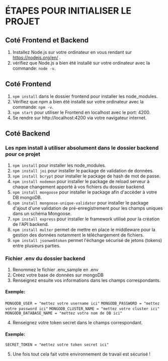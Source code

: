 # ÉTAPES POUR INITIALISER LE PROJET

## Coté Frontend et Backend

1. Installez Node.js sur votre ordinateur en vous rendant sur https://nodejs.org/en/ .
2. vérifiez que Node.js a bien été installé sur votre ordinateur avec la commande: `node -v`.  

## Coté Frontend

1. `npm install` dans le dossier frontend pour installer les node_modules.
2. Vérifiez que npm a bien été installé sur votre ordinateur avec la commande: `npm -v`.
3. `npm start` pour utiliser le Frontend en localhost avec le port: 4200. 
4. Se rendre sur http://localhost:4200 via votre navigateur internet.

## Coté Backend

### Les npm install à utiliser absolument dans le dossier backend pour ce projet

1. `npm install` pour installer les node_modules. 
2. `npm install joi` pour installer le package de validation de données. 
3. `npm install bcrypt` pour installer le package de hash de mot de passe.
4. `npm install nodemon` pour installer le package de reload serveur à chaque changement apporté à vos fichiers du dossier backend.
5. `npm install mongoose` pour installer le package afin d'accèder à votre DB mongoDB.
6. `npm install mongoose-unique-validator` pour installer le package d'ajout d'une validation de pré-enregistrement pour les champs uniques dans un schéma Mongoose.
7. `npm install express` pour installer le framework utilisé pour la création de l'API backend. 
8. `npm install multer` permet de mettre en place le middleware pour la gestion des données notamment le téléchargement de fichiers. 
9. `npm install jsonwebtoken` permet l'échange sécurisé de jetons (tokens) entre plusieurs parties. 

### Fichier .env du dossier backend

1. Renommez le fichier .env_sample en .env 
2. Créez votre base de données sur mongoDB
3. Renseignez ensuite vos informations dans les champs correspondants.

#### Exemple:
`MONGODB_USER = "mettez votre username ici"`
`MONGODB_PASSWORD = "mettez votre password ici"`
`MONGODB_CLUSTER_NAME = "mettez votre cluster ici"`
`MONGODB_DATABASE_NAME = "mettez votre nom de DB ici"`

4. Renseignez votre token secret dans le champs correspondant. 

#### Exemple:
`SECRET_TOKEN = "mettez votre token secret ici"`

5. Une fois tout cela fait votre environnement de travail est sécurisé !
